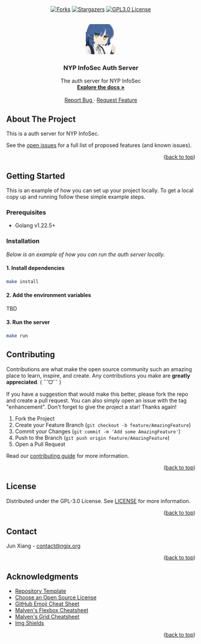 <!-- Allow HTML -->
<!-- markdownlint-disable MD033 -->

<!-- Allow HTML top-level heading -->
<!-- markdownlint-disable MD041 -->

<a name="readme-top"></a>

<!-- PROJECT SHIELDS -->
<div align="center">

<a href="[forks-url]">[![Forks][forks-shield]][forks-url]</a>
<a href="[stars-url]">[![Stargazers][stars-shield]][stars-url]</a>
<a href="[license-url]">[![GPL3.0 License][license-shield]][license-url]</a>

</div>

<!-- PROJECT LOGO -->
<br />
<div align="center">
  <a href="https://github.com/caffeine-addictt/auth-nyp-infosec">
    <img src="assets/logo.png" alt="Logo" width="80" height="80">
  </a>

  <h3 align="center">NYP InfoSec Auth Server</h3>

  <p align="center">
    The auth server for NYP InfoSec
    <br />
    <a href="https://github.com/caffeine-addictt/auth-nyp-infosec/docs/index.md"><strong>Explore the docs »</strong></a>
    <br />
    <br />
    <a href="https://github.com/caffeine-addictt/auth-nyp-infosec/issues/new/choose">
      Report Bug
    </a>
    ·
    <a href="https://github.com/caffeine-addictt/auth-nyp-infosec/issues/new/choose">
      Request Feature
    </a>
  </p>
</div>

<!-- ABOUT THE PROJECT -->

## About The Project

This is a auth server for NYP InfoSec.

See the [open issues](https://github.com/caffeine-addictt/auth-nyp-infosec/issues)
for a full list of proposed features (and known issues).

<p align="right">(<a href="#readme-top">back to top</a>)</p>

<!-- GETTING STARTED -->

## Getting Started

This is an example of how you can set up your project locally.
To get a local copy up and running follow these simple example steps.

### Prerequisites

- Golang v1.22.5+

### Installation

_Below is an example of how you can run the auth server locally._

#### 1. Install dependencies

```sh
make install
```

#### 2. Add the environment variables

TBD

#### 3. Run the server

```sh
make run
```


<!-- CONTRIBUTING -->

## Contributing

Contributions are what make the open source community
such an amazing place to learn, inspire, and create.
Any contributions you make are **greatly appreciated**. ( ˶ˆᗜˆ˵ )

If you have a suggestion that would make this better,
please fork the repo and create a pull request.
You can also simply open an issue with the tag "enhancement".
Don't forget to give the project a star! Thanks again!

1. Fork the Project
2. Create your Feature Branch (`git checkout -b feature/AmazingFeature`)
3. Commit your Changes (`git commit -m 'Add some AmazingFeature'`)
4. Push to the Branch (`git push origin feature/AmazingFeature`)
5. Open a Pull Request

Read our [contributing guide](./CONTRIBUTING.md) for more information.

<p align="right">(<a href="#readme-top">back to top</a>)</p>

<!-- LICENSE -->

## License

Distributed under the GPL-3.0 License. See [LICENSE](./LICENSE) for more information.

<p align="right">(<a href="#readme-top">back to top</a>)</p>

<!-- CONTACT -->

## Contact

Jun Xiang - [contact@ngjx.org](mailto:contact@ngjx.org)

<p align="right">(<a href="#readme-top">back to top</a>)</p>

<!-- ACKNOWLEDGMENTS -->

## Acknowledgments

- [Repository Template](https://github.com/caffeine-addictt/template)
- [Choose an Open Source License](https://choosealicense.com)
- [GitHub Emoji Cheat Sheet](https://www.webpagefx.com/tools/emoji-cheat-sheet)
- [Malven's Flexbox Cheatsheet](https://flexbox.malven.co/)
- [Malven's Grid Cheatsheet](https://grid.malven.co/)
- [Img Shields](https://shields.io)

<p align="right">(<a href="#readme-top">back to top</a>)</p>

<!-- MARKDOWN LINKS & IMAGES -->
<!-- https://www.markdownguide.org/basic-syntax/#reference-style-links -->

[forks-shield]: https://img.shields.io/github/forks/caffeine-addictt/auth-nyp-infosec.svg?style=for-the-badge
[forks-url]: https://github.com/caffeine-addictt/auth-nyp-infosec/network/members
[stars-shield]: https://img.shields.io/github/stars/caffeine-addictt/auth-nyp-infosec.svg?style=for-the-badge&color=yellow
[stars-url]: https://github.com/caffeine-addictt/auth-nyp-infosec/stargazers
[license-shield]: https://img.shields.io/github/license/caffeine-addictt/auth-nyp-infosec.svg?style=for-the-badge
[license-url]: https://github.com/caffeine-addictt/auth-nyp-infosec/blob/main/LICENSE

